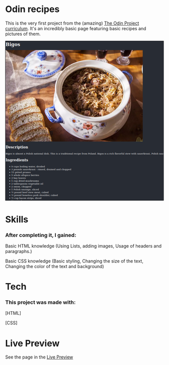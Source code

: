 # Odin recipes
This is the very first project from the (amazing) [The Odin Project curriculum](https://www.theodinproject.com/).
It's an incredibly basic page featuring basic recipes and pictures of them.

![Screenshot](screenshots/odin-recepies.png)
# Skills
### After completing it, I gained:
Basic HTML knowledge (Using Lists, adding images, Usage of headers and paragraphs.)

Basic CSS knowledge (Basic styling, Changing the size of the text, Changing the color of the text and background)
# Tech
### This project was made with:
[HTML]

[CSS]
# Live Preview
See the page in the [Live Preview](https://pawys.github.io/odin-recipes/)
